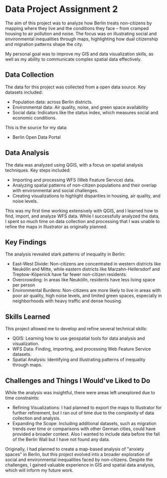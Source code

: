 # Data Project Assignment 2

The aim of this project was to analyze how Berlin treats non-citizens by mapping where they live and the conditions they face – from cramped housing to air pollution and noise. The focus was on illustrating social and environmental inequalities through maps, highlighting how dual citizenship and migration patterns shape the city.

My personal goal was to improve my GIS and data visualization skills, as well as my ability to communicate complex spatial data effectively.

## Data Collection

The data for this project was collected from a open data source. Key datasets included:
- Population data: across Berlin districts.
- Environmental data: Air quality, noise, and green space availability
- Social data: Indicators like the status index, which measures social and economic conditions.

This is the source for my data:
- Berlin Open Data Portal

## Data Analysis

The data was analyzed using QGIS, with a focus on spatial analysis techniques. Key steps included:

- Importing and processing WFS (Web Feature Service) data.
- Analyzing spatial patterns of non-citizen populations and their overlap with environmental and social challenges.
- Creating visualizations to highlight disparities in housing, air quality, and noise levels.

This was my first time working extensively with QGIS, and I learned how to find, import, and analyze WFS data. While I successfully analyzed the data, I spent so much time on data collection and processing that I was unable to refine the maps in Illustrator as originally planned.

## Key Findings
The analysis revealed stark patterns of inequality in Berlin:

- East-West Divide: Non-citizens are concentrated in western districts like Neukölln and Mitte, while eastern districts like Marzahn-Hellersdorf and Treptow-Köpenick have far fewer non-citizen residents.
- Overcrowding: In areas like Neukölln, residents have less living space per person
- Environmental Burdens: Non-citizens are more likely to live in areas with poor air quality, high noise levels, and limited green spaces, especially in neighborhoods with heavy traffic and dense housing.

## Skills Learned
This project allowed me to develop and refine several technical skills:

- QGIS: Learning how to use geospatial tools for data analysis and visualization.
- WFS Data: Finding, importing, and processing Web Feature Service datasets.
- Spatial Analysis: Identifying and illustrating patterns of inequality through maps.

## Challenges and Things I Would've Liked to Do
While the analysis was insightful, there were areas left unexplored due to time constraints:

- Refining Visualizations: I had planned to export the maps to Illustrator for further refinement, but I ran out of time due to the complexity of data collection and analysis.
- Expanding the Scope: Including additional datasets, such as migration trends over time or comparisons with other 
German cities, could have provided a broader context. Also I wanted to include data before the fall of the Berlin Wall but I have not found any data. 

Originally, I had planned to create a map-based analysis of "anxiety spaces" in Berlin, but this project evolved into a broader exploration of social and environmental inequalities faced by non-citizens. Despite the challenges, I gained valuable experience in GIS and spatial data analysis, which will inform my future work.


